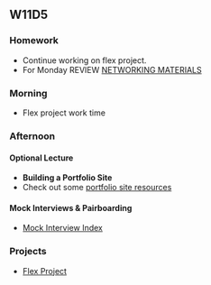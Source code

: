 ## W11D5
### Homework
* Continue working on flex project.
* For Monday REVIEW [NETWORKING MATERIALS](https://github.com/appacademy/sf-job-search-curriculum/blob/master/soft-skills/networking/networking.md)

### Morning
* Flex project work time

### Afternoon
#### Optional Lecture
* **Building a Portfolio Site**
* Check out some [portfolio site resources](./resources.md)

#### Mock Interviews & Pairboarding
* [Mock Interview Index][pair-boarding-index]


### Projects
* [Flex Project][flex-project]

<!-- LINKS -->
<!-- Job Search Projects -->
[flex-project]: ../projects/flex-project/flex-project.md

<!-- Internal Resources -->
[pair-boarding-index]: https://github.com/appacademy/sf-job-search-curriculum/blob/master/technical-skills/whiteboarding/index.md#d4
